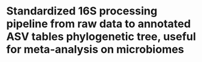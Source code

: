 # Standardized 16S processing pipeline from raw data to annotated ASV tables phylogenetic tree, useful for meta-analysis on microbiomes
